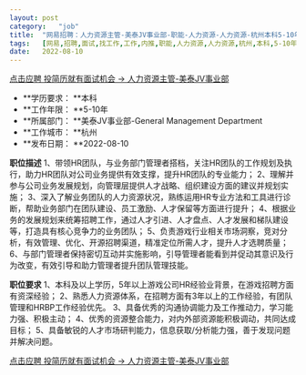 ```yaml
---
layout:	post
category:	"job"
title:	"网易招聘：人力资源主管-美泰JV事业部-职能-人力资源-人力资源-杭州本科5-10年"
tags:	[网易,招聘,面试,找工作,工作,内推,职能,人力资源,人力资源,杭州,本科,5-10年]
date:	2022-08-10
---
```


[点击应聘 投简历就有面试机会 -> 人力资源主管-美泰JV事业部](http://mobile.bole.netease.com/bole/boleDetail?id=34633&employeeId=346f03c3cda5f04c&key=all)



- **学历要求： **本科
- **工作年限： **5-10年
- **所属部门： **美泰JV事业部-General Management Department
- **工作城市： **杭州
- **发布日期： **2022-08-10



**职位描述**
1、带领HR团队，与业务部门管理者搭档，关注HR团队的工作规划及执行，助力HR团队对公司业务提供有效支撑，提升HR团队的专业能力； 
2、理解并参与公司业务发展规划，向管理层提供人才战略、组织建设方面的建议并规划实施；
3、深入了解业务团队的人力资源状况，熟练运用HR专业方法和工具进行诊断，帮助业务部门在团队建设、员工激励、人才保留等方面进行提升；
4、根据业务的发展规划来统筹招聘工作，通过人才引进、人才盘点、人才发展和梯队建设等，打造具有核心竞争力的业务团队；
5、负责游戏行业相关市场洞察，竞对分析，有效管理、优化、开源招聘渠道，精准定位所需人才，提升人才选聘质量；
6、与部门管理者保持密切互动并实施影响，引导管理者能看到并促动其意识及行为改变，有效引导和助力管理者提升团队管理技能。



**职位要求**
1、本科及以上学历，5年以上游戏公司HR经验业背景，在游戏招聘方面有资深经验；
2、熟悉人力资源体系，在招聘方面有3年以上的工作经验，有团队管理和HRBP工作经验优先。
3、具备优秀的沟通协调能力及工作推动力，学习能力强、积极主动；
4、优秀的资源整合能力，对内外部资源能积极调动，共同达成目标；
5、具备敏锐的人才市场研判能力，信息获取/分析能力强，善于发现问题并解决问题。



[点击应聘 投简历就有面试机会 -> 人力资源主管-美泰JV事业部](http://mobile.bole.netease.com/bole/boleDetail?id=34633&employeeId=346f03c3cda5f04c&key=all)